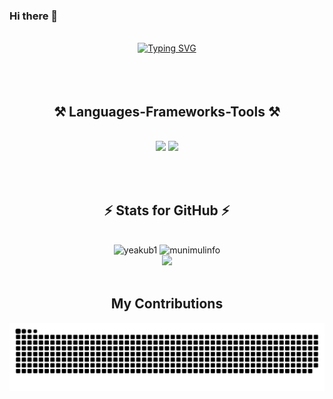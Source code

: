 ### Hi there 👋
<br/>
<div align="center"><a href="https://git.io/typing-svg"><img src="https://readme-typing-svg.demolab.com?font=Fira+Code&pause=1000&random=false&width=435&lines=Web+Developer;Front-End+Developer;React+Js+Developer;Mern+Stack+Developer" alt="Typing SVG" /></a></div>
<br/><br/><br/>

<h2 align="center">⚒️ Languages-Frameworks-Tools ⚒️</h2>
<br/>
<div align="center">
     <img src="https://skillicons.dev/icons?i=html,css,tailwind,bootstrap,react,vite,nextjs,redux,vscode,figma,git,github" />
    <img src="https://skillicons.dev/icons?i=javascript,typescript,nodejs,express,mongodb,mui,firebase,vercel,docker" /><br>
</div>

<br/><br/>

<h2 align="center">⚡ Stats for GitHub ⚡</h2>
<br>
<div align=center>
 <img width=347 src="https://github-readme-stats.vercel.app/api/top-langs?username=munimulinfo&show_icons=true&locale=en&layout=compact" alt="yeakub1" />
<img width=390 src="https://github-readme-stats.vercel.app/api?username=munimulinfo&show_icons=true&locale=en" alt="munimulinfo" />    
<br/>
<img src="https://github-readme-streak-stats.herokuapp.com/?user=munimulinfo&show_icons=true&locale=en&layout=compact_border=true" />
</div>

<br/>


<div align="center">
  <h2> My Contributions </h2>
<picture>
  <source
    media="(prefers-color-scheme: dark)"
    srcset="https://raw.githubusercontent.com/platane/snk/output/github-contribution-grid-snake-dark.svg"
  />
  <source
    media="(prefers-color-scheme: light)"
    srcset="https://raw.githubusercontent.com/platane/snk/output/github-contribution-grid-snake.svg"
  />
  <img
    alt="github contribution grid snake animation"
    src="https://raw.githubusercontent.com/platane/snk/output/github-contribution-grid-snake.svg"
  />
</picture>
  <br/><br/><br/>
</div>
















